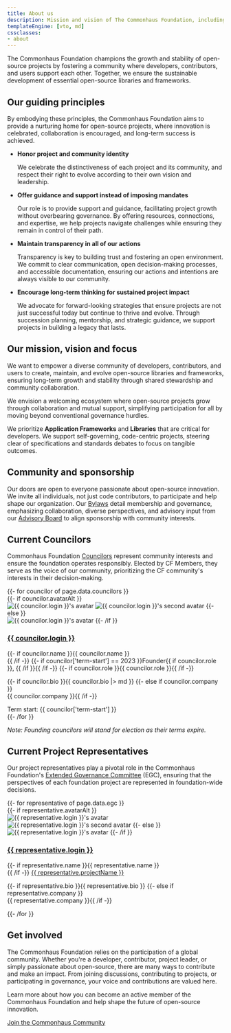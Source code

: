 ```yaml
---
title: About us
description: Mission and vision of The Commonhaus Foundation, including a list of current board members and project leaders.
templateEngine: [vto, md]
cssclasses:
- about
---
```


The Commonhaus Foundation champions the growth and stability of open-source projects by fostering a community where developers, contributors, and users support each other. Together, we ensure the sustainable development of essential open-source libraries and frameworks.

## Our guiding principles

By embodying these principles, the Commonhaus Foundation aims to provide a nurturing home for open-source projects, where innovation is celebrated, collaboration is encouraged, and long-term success is achieved.

- **Honor project and community identity**

    We celebrate the distinctiveness of each project and its community, and respect their right to evolve according to their own vision and leadership.

- **Offer guidance and support instead of imposing mandates**

    Our role is to provide support and guidance, facilitating project growth without overbearing governance. By offering resources, connections, and expertise, we help projects navigate challenges while ensuring they remain in control of their path.

- **Maintain transparency in all of our actions**

    Transparency is key to building trust and fostering an open environment. We commit to clear communication, open decision-making processes, and accessible documentation, ensuring our actions and intentions are always visible to our community.

- **Encourage long-term thinking for sustained project impact**

    We advocate for forward-looking strategies that ensure projects are not just successful today but continue to thrive and evolve. Through succession planning, mentorship, and strategic guidance, we support projects in building a legacy that lasts.

## Our mission, vision and focus

We want to empower a diverse community of developers, contributors, and users to create, maintain, and evolve open-source libraries and frameworks, ensuring long-term growth and stability through shared stewardship and community collaboration.

We envision a welcoming ecosystem where open-source projects grow through collaboration and mutual support, simplifying participation for all by moving beyond conventional governance hurdles.

We prioritize **Application Frameworks** and **Libraries** that are critical for developers. We support self-governing, code-centric projects, steering clear of specifications and standards debates to focus on tangible outcomes.

## Community and sponsorship

Our doors are open to everyone passionate about open-source innovation. We invite all individuals, not just code contributors, to participate and help shape our organization. Our [Bylaws][] detail membership and governance, emphasizing collaboration, diverse perspectives, and advisory input from our [Advisory Board][cfab] to align sponsorship with community interests.

## Current Councilors

Commonhaus Foundation [Councilors][cfc] represent community interests and ensure the foundation operates responsibly. Elected by CF Members, they serve as the voice of our community, prioritizing the CF community's interests in their decision-making.

<div class="cards">
{{- for councilor of page.data.councilors }}
  <div class="card">
    {{- if councilor.avatarAlt }}
    <div class="avatar-flip">
        <img class="avatar-front" src="{{ councilor.avatarUrl }}" alt="{{ councilor.login }}'s avatar" />
        <img class="avatar-back" src="{{ councilor.avatarAlt }}" alt="{{ councilor.login }}'s second avatar" />
    {{- else }}
    <div class="avatar">
      <img src="{{ councilor.avatarUrl }}" alt="{{ councilor.login }}'s avatar" />
    {{- /if }}
    </div>
    <div class="text-content">
      <h3><a href="{{ councilor.url }}">{{ councilor.login }}</a></h3>
      <div class="subhead">
        {{- if councilor.name }}{{ councilor.name }}<br />{{ /if -}}
        {{- if councilor['term-start'] == 2023 }}Founder{{ if councilor.role }}, {{ /if }}{{ /if -}}
        {{- if councilor.role }}{{ councilor.role }}{{ /if -}}
      </div>
      <p>
        {{- if councilor.bio }}{{ councilor.bio |> md }}
        {{- else if councilor.company }}<br />{{ councilor.company }}{{ /if -}}
      </p>
      <footer>Term start: {{ councilor['term-start'] }}</footer>
    </div>
  </div>
{{- /for }}
</div>

_Note: Founding councilors will stand for election as their terms expire._

## Current Project Representatives

Our project representatives play a pivotal role in the Commonhaus Foundation's [Extended Governance Committee][egc] (EGC), ensuring that the perspectives of each foundation project are represented in foundation-wide decisions.

<div class="cards">
{{- for representative of page.data.egc }}
  <div class="card">
    {{- if representative.avatarAlt }}
    <div class="avatar-flip">
      <img class="avatar-front" src="{{ representative.avatarUrl }}" alt="{{ representative.login }}'s avatar" />
      <img class="avatar-back" src="{{ representative.avatarAlt }}" alt="{{ representative.login }}'s second avatar" />
    {{- else }}
    <div class="avatar">
      <img src="{{ representative.avatarUrl }}" alt="{{ representative.login }}'s avatar" />
    {{- /if }}
    </div>
    <div class="text-content">
      <h3><a href="{{ representative.url }}">{{ representative.login }}</a></h3>
      <div class="subhead">
          {{- if representative.name }}{{ representative.name }}<br />{{ /if -}}
          <a href="{{ representative.projectUrl }}">{{ representative.projectName }}</a>
      </div>
      <p>
        {{- if representative.bio }}{{ representative.bio }}
        {{- else if representative.company }}<br />{{ representative.company }}{{ /if -}}
      </p>
    </div>
  </div>
{{- /for }}
</div>

## Get involved

The Commonhaus Foundation relies on the participation of a global community. Whether you're a developer, contributor, project leader, or simply passionate about open-source, there are many ways to contribute and make an impact. From joining discussions, contributing to projects, or participating in governance, your voice and contributions are valued here.

Learn more about how you can become an active member of the Commonhaus Foundation and help shape the future of open-source innovation.

[Join the Commonhaus Community](../foundation/COMMUNICATION.md)

[Bylaws]: ../foundation/bylaws/0-preface.md
[cfab]: ../foundation/bylaws/4-cf-advisory-board.md
[cfc]: ../foundation/bylaws/3-cf-council.md
[egc]: ../foundation/bylaws/3-cf-council.md#extended-governance-committee-egc
